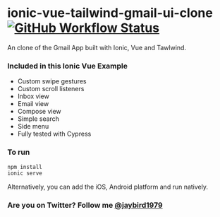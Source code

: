 # ionic-vue-tailwind-gmail-ui-clone <a href="https://github.com/JayBizzle/ionic-vue-tailwind-gmail-ui-clone/actions"><img alt="GitHub Workflow Status" src="https://img.shields.io/github/workflow/status/JayBizzle/ionic-vue-tailwind-gmail-ui-clone/End-to-end%20tests?style=flat-square"></a>

An clone of the Gmail App built with Ionic, Vue and Tawlwind.

### Included in this Ionic Vue Example
* Custom swipe gestures
* Custom scroll listeners
* Inbox view
* Email view
* Compose view
* Simple search
* Side menu
* Fully tested with Cypress

### To run

```javascript
npm install
ionic serve
```

Alternatively, you can add the iOS, Android platform and run natively.

### Are you on Twitter? Follow me [@jaybird1979](https://twitter.com/jaybird1979)
